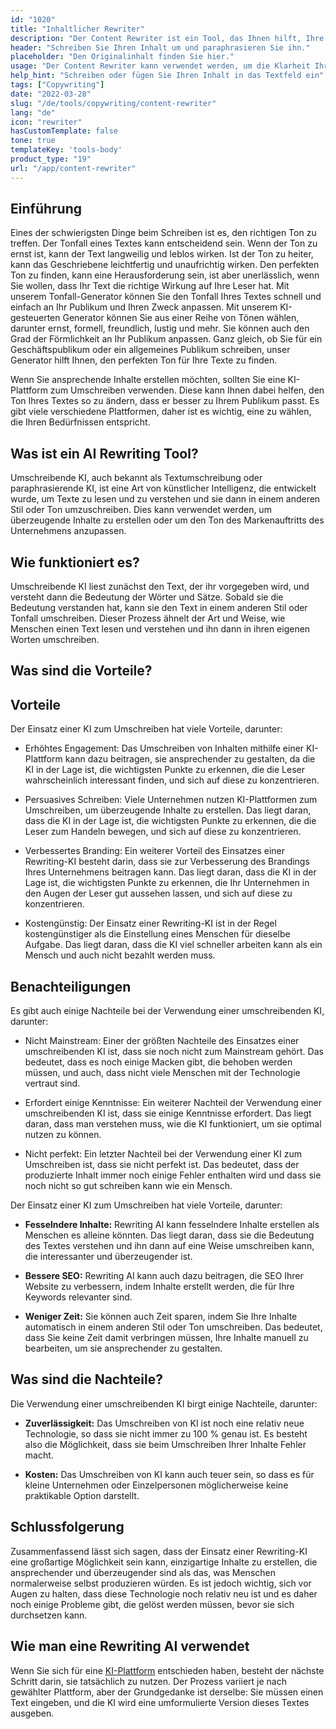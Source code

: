 ```yaml
---
id: "1020"
title: "Inhaltlicher Rewriter"
description: "Der Content Rewriter ist ein Tool, das Ihnen hilft, Ihre Inhalte umzuschreiben und zu paraphrasieren. Es wird oft verwendet, um die Klarheit Ihres Textes zu verbessern oder Ihren Text einzigartiger zu machen. Der Content Rewriter kann Ihnen auch helfen, Ihre SEO zu verbessern, indem Sie Ihre Inhalte umschreiben, um Ihre Zielkeywords einzuschließen."
header: "Schreiben Sie Ihren Inhalt um und paraphrasieren Sie ihn."
placeholder: "Den Originalinhalt finden Sie hier."
usage: "Der Content Rewriter kann verwendet werden, um die Klarheit Ihres Textes zu verbessern oder um Ihren Text einzigartiger zu machen. Er kann Ihnen auch helfen, Ihre SEO zu verbessern, indem Sie Ihren Inhalt umschreiben, um Ihre Zielkeywords einzuschließen."
help_hint: "Schreiben oder fügen Sie Ihren Inhalt in das Textfeld ein"
tags: ["Copywriting"]
date: "2022-03-28"
slug: "/de/tools/copywriting/content-rewriter"
lang: "de"
icon: "rewriter"
hasCustomTemplate: false
tone: true
templateKey: 'tools-body'
product_type: "19"
url: "/app/content-rewriter"
---
```


## Einführung

Eines der schwierigsten Dinge beim Schreiben ist es, den richtigen Ton zu treffen. Der Tonfall eines Textes kann entscheidend sein. Wenn der Ton zu ernst ist, kann der Text langweilig und leblos wirken. Ist der Ton zu heiter, kann das Geschriebene leichtfertig und unaufrichtig wirken. Den perfekten Ton zu finden, kann eine Herausforderung sein, ist aber unerlässlich, wenn Sie wollen, dass Ihr Text die richtige Wirkung auf Ihre Leser hat. Mit unserem Tonfall-Generator können Sie den Tonfall Ihres Textes schnell und einfach an Ihr Publikum und Ihren Zweck anpassen. Mit unserem KI-gesteuerten Generator können Sie aus einer Reihe von Tönen wählen, darunter ernst, formell, freundlich, lustig und mehr. Sie können auch den Grad der Förmlichkeit an Ihr Publikum anpassen. Ganz gleich, ob Sie für ein Geschäftspublikum oder ein allgemeines Publikum schreiben, unser Generator hilft Ihnen, den perfekten Ton für Ihre Texte zu finden.

Wenn Sie ansprechende Inhalte erstellen möchten, sollten Sie eine KI-Plattform zum Umschreiben verwenden. Diese kann Ihnen dabei helfen, den Ton Ihres Textes so zu ändern, dass er besser zu Ihrem Publikum passt. Es gibt viele verschiedene Plattformen, daher ist es wichtig, eine zu wählen, die Ihren Bedürfnissen entspricht.

## Was ist ein AI Rewriting Tool?

Umschreibende KI, auch bekannt als Textumschreibung oder paraphrasierende KI, ist eine Art von künstlicher Intelligenz, die entwickelt wurde, um Texte zu lesen und zu verstehen und sie dann in einem anderen Stil oder Ton umzuschreiben. Dies kann verwendet werden, um überzeugende Inhalte zu erstellen oder um den Ton des Markenauftritts des Unternehmens anzupassen.

## Wie funktioniert es?

Umschreibende KI liest zunächst den Text, der ihr vorgegeben wird, und versteht dann die Bedeutung der Wörter und Sätze. Sobald sie die Bedeutung verstanden hat, kann sie den Text in einem anderen Stil oder Tonfall umschreiben. Dieser Prozess ähnelt der Art und Weise, wie Menschen einen Text lesen und verstehen und ihn dann in ihren eigenen Worten umschreiben.

## Was sind die Vorteile?

## Vorteile

Der Einsatz einer KI zum Umschreiben hat viele Vorteile, darunter:

- Erhöhtes Engagement: Das Umschreiben von Inhalten mithilfe einer KI-Plattform kann dazu beitragen, sie ansprechender zu gestalten, da die KI in der Lage ist, die wichtigsten Punkte zu erkennen, die die Leser wahrscheinlich interessant finden, und sich auf diese zu konzentrieren.

- Persuasives Schreiben: Viele Unternehmen nutzen KI-Plattformen zum Umschreiben, um überzeugende Inhalte zu erstellen. Das liegt daran, dass die KI in der Lage ist, die wichtigsten Punkte zu erkennen, die die Leser zum Handeln bewegen, und sich auf diese zu konzentrieren.

- Verbessertes Branding: Ein weiterer Vorteil des Einsatzes einer Rewriting-KI besteht darin, dass sie zur Verbesserung des Brandings Ihres Unternehmens beitragen kann. Das liegt daran, dass die KI in der Lage ist, die wichtigsten Punkte zu erkennen, die Ihr Unternehmen in den Augen der Leser gut aussehen lassen, und sich auf diese zu konzentrieren.

- Kostengünstig: Der Einsatz einer Rewriting-KI ist in der Regel kostengünstiger als die Einstellung eines Menschen für dieselbe Aufgabe. Das liegt daran, dass die KI viel schneller arbeiten kann als ein Mensch und auch nicht bezahlt werden muss.

## Benachteiligungen

Es gibt auch einige Nachteile bei der Verwendung einer umschreibenden KI, darunter:

- Nicht Mainstream: Einer der größten Nachteile des Einsatzes einer umschreibenden KI ist, dass sie noch nicht zum Mainstream gehört. Das bedeutet, dass es noch einige Macken gibt, die behoben werden müssen, und auch, dass nicht viele Menschen mit der Technologie vertraut sind.

- Erfordert einige Kenntnisse: Ein weiterer Nachteil der Verwendung einer umschreibenden KI ist, dass sie einige Kenntnisse erfordert. Das liegt daran, dass man verstehen muss, wie die KI funktioniert, um sie optimal nutzen zu können.

- Nicht perfekt: Ein letzter Nachteil bei der Verwendung einer KI zum Umschreiben ist, dass sie nicht perfekt ist. Das bedeutet, dass der produzierte Inhalt immer noch einige Fehler enthalten wird und dass sie noch nicht so gut schreiben kann wie ein Mensch.

Der Einsatz einer KI zum Umschreiben hat viele Vorteile, darunter:

- **Fesselndere Inhalte:** Rewriting AI kann fesselndere Inhalte erstellen als Menschen es alleine könnten. Das liegt daran, dass sie die Bedeutung des Textes verstehen und ihn dann auf eine Weise umschreiben kann, die interessanter und überzeugender ist.

- **Bessere SEO:** Rewriting AI kann auch dazu beitragen, die SEO Ihrer Website zu verbessern, indem Inhalte erstellt werden, die für Ihre Keywords relevanter sind.

- **Weniger Zeit:** Sie können auch Zeit sparen, indem Sie Ihre Inhalte automatisch in einem anderen Stil oder Ton umschreiben. Das bedeutet, dass Sie keine Zeit damit verbringen müssen, Ihre Inhalte manuell zu bearbeiten, um sie ansprechender zu gestalten.

## Was sind die Nachteile?

Die Verwendung einer umschreibenden KI birgt einige Nachteile, darunter:

- **Zuverlässigkeit:** Das Umschreiben von KI ist noch eine relativ neue Technologie, so dass sie nicht immer zu 100 % genau ist. Es besteht also die Möglichkeit, dass sie beim Umschreiben Ihrer Inhalte Fehler macht.

- **Kosten:** Das Umschreiben von KI kann auch teuer sein, so dass es für kleine Unternehmen oder Einzelpersonen möglicherweise keine praktikable Option darstellt.

## Schlussfolgerung

Zusammenfassend lässt sich sagen, dass der Einsatz einer Rewriting-KI eine großartige Möglichkeit sein kann, einzigartige Inhalte zu erstellen, die ansprechender und überzeugender sind als das, was Menschen normalerweise selbst produzieren würden. Es ist jedoch wichtig, sich vor Augen zu halten, dass diese Technologie noch relativ neu ist und es daher noch einige Probleme gibt, die gelöst werden müssen, bevor sie sich durchsetzen kann.

## Wie man eine Rewriting AI verwendet

Wenn Sie sich für eine [KI-Plattform]('/app/adjust-tone-rewriting') entschieden haben, besteht der nächste Schritt darin, sie tatsächlich zu nutzen. Der Prozess variiert je nach gewählter Plattform, aber der Grundgedanke ist derselbe: Sie müssen einen Text eingeben, und die KI wird eine umformulierte Version dieses Textes ausgeben.
